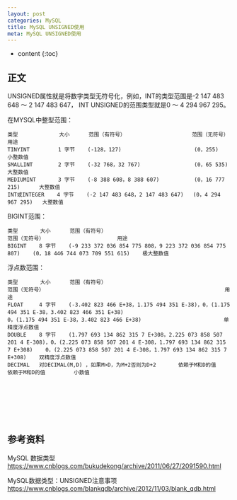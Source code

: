 ```yaml
---
layout: post
categories: MySQL
title: MySQL UNSIGNED使用
meta: MySQL UNSIGNED使用
---
```

* content
{:toc}

## 正文

UNSIGNED属性就是将数字类型无符号化，例如，INT的类型范围是-2 147 483 648 ～ 2 147 483 647， INT UNSIGNED的范围类型就是0 ～ 4 294 967 295。

在MYSQL中整型范围：
```
类型             大小      范围（有符号）                     范围（无符号）         用途
TINYINT         1 字节    (-128，127)                       (0，255)             小整数值
SMALLINT        2 字节    (-32 768，32 767)                 (0，65 535)          大整数值
MEDIUMINT       3 字节    (-8 388 608，8 388 607)           (0，16 777 215)      大整数值
INT或INTEGER    4 字节    (-2 147 483 648，2 147 483 647)   (0，4 294 967 295)   大整数值
```

BIGINT范围：
```
类型       大小      范围（有符号）                                              范围（无符号）                       用途
BIGINT    8 字节    (-9 233 372 036 854 775 808，9 223 372 036 854 775 807)    (0，18 446 744 073 709 551 615)    极大整数值
```

浮点数范围：
```
类型       大小      范围（有符号）                                                                                                                       范围（无符号）                                                         用途
FLOAT     4 字节    (-3.402 823 466 E+38，1.175 494 351 E-38)，0，(1.175 494 351 E-38，3.402 823 466 351 E+38)                                           0，(1.175 494 351 E-38，3.402 823 466 E+38)                          单精度浮点数值
DOUBLE    8 字节    (1.797 693 134 862 315 7 E+308，2.225 073 858 507 201 4 E-308)，0，(2.225 073 858 507 201 4 E-308，1.797 693 134 862 315 7 E+308)    0，(2.225 073 858 507 201 4 E-308，1.797 693 134 862 315 7 E+308)    双精度浮点数值
DECIMAL   对DECIMAL(M,D) ，如果M>D，为M+2否则为D+2       依赖于M和D的值        依赖于M和D的值         小数值 
```

<br/><br/><br/><br/><br/>
## 参考资料

MySQL 数据类型 <https://www.cnblogs.com/bukudekong/archive/2011/06/27/2091590.html>

MySQL数据类型：UNSIGNED注意事项 <https://www.cnblogs.com/blankqdb/archive/2012/11/03/blank_qdb.html>
